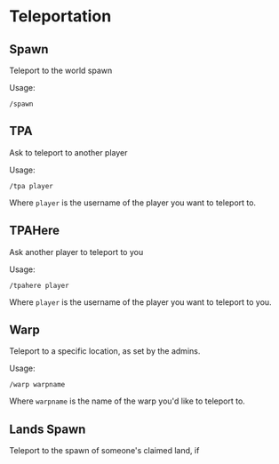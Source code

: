 # Teleportation

## Spawn

Teleport to the world spawn

Usage:
```
/spawn
```

## TPA

Ask to teleport to another player

Usage:
```
/tpa player
```
Where `player` is the username of the player you want to teleport to.

## TPAHere

Ask another player to teleport to you

Usage:
```
/tpahere player
```
Where `player` is the username of the player you want to teleport to you.

## Warp

Teleport to a specific location, as set by the admins.

Usage:
```
/warp warpname
```
Where `warpname` is the name of the warp you'd like to teleport to.

## Lands Spawn

Teleport to the spawn of someone's claimed land, if 